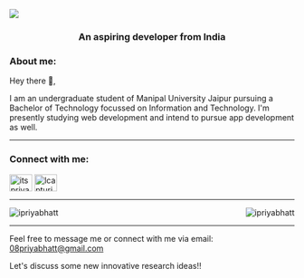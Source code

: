 ![](https://github.com/ipriyabhatt/bhatt-priya/blob/main/Black%20and%20Yellow%20Illustrated%20Designer%20LinkedIn%20Banner.png)

<h3 align="center">An aspiring developer from India</h3>

<h3 align="left">About me:</h3>

Hey there 👋,

 I am an undergraduate student of Manipal University Jaipur pursuing a Bachelor of Technology focussed on Information and Technology. I'm presently studying web development and intend to pursue app development as well.

 
 ---



<h3 align="left">Connect with me:</h3>
<p align="left">
<a href="https://twitter.com/itspriyabhatt" target="blank"><img align="center" src="https://raw.githubusercontent.com/rahuldkjain/github-profile-readme-generator/master/src/images/icons/Social/twitter.svg" alt="itspriyabhatt" height="30" width="40" /></a>
 <a href="https://instagram.com/lcapturingl" target="blank"><img align="center" src="https://raw.githubusercontent.com/rahuldkjain/github-profile-readme-generator/master/src/images/icons/Social/instagram.svg" alt="lcapturingl" height="30" width="40" /></a>
</p>

----


<p><img align="left" src="https://github-readme-stats.vercel.app/api/top-langs?username=ipriyabhatt&show_icons=true&locale=en&layout=compact&theme=tokyonight" alt="ipriyabhatt" /></p>
<p>&nbsp;<img align="right" src="https://github-readme-stats.vercel.app/api?username=ipriyabhatt&show_icons=true&locale=en&theme=tokyonight" alt="ipriyabhatt" /></p>

---

Feel free to message me or connect with me via email: 08priyabhatt@gmail.com

Let's discuss some new innovative research ideas!!



